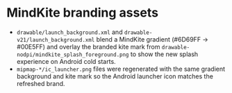 # MindKite branding assets

- `drawable/launch_background.xml` and `drawable-v21/launch_background.xml` blend a MindKite gradient (#6D69FF → #00E5FF) and overlay the branded kite mark from `drawable-nodpi/mindkite_splash_foreground.png` to show the new splash experience on Android cold starts.
- `mipmap-*/ic_launcher.png` files were regenerated with the same gradient background and kite mark so the Android launcher icon matches the refreshed brand.
